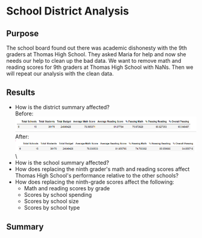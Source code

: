 # School District Analysis
## Purpose
The school board found out there was academic dishonesty with the 9th graders at Thomas High School. They asked Maria for help and now she needs our help to clean up the bad data. We want to remove math and reading scores for 9th graders at Thomas High School with NaNs. Then we will repeat our analysis with the clean data.
## Results
- How is the district summary affected?\
Before:\
![District Summary Before](analysis/District_Summary_Before.PNG)\
After:\
![District Summary After](analysis/District_Summary_After.PNG)\
- How is the school summary affected?
- How does replacing the ninth grader's math and reading scores affect Thomas High School's performance relative to the other schools?
- How does replacing the ninth-grade scores affect the following:
  - Math and reading scores by grade
  - Scores by school spending
  - Scores by school size
  - Scores by school type
## Summary
